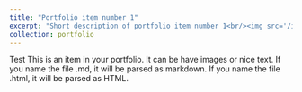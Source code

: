 ```yaml
---
title: "Portfolio item number 1"
excerpt: "Short description of portfolio item number 1<br/><img src='/images/500x300.png'>"
collection: portfolio
---
```


Test 
This is an item in your portfolio. It can be have images or nice text. If you name the file .md, it will be parsed as markdown. If you name the file .html, it will be parsed as HTML. 
